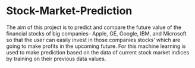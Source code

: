 # Stock-Market-Prediction
The aim of this project is to predict and compare the future value of the financial stocks of big companies- Apple, GE, Google, IBM, and Microsoft so that the user can easily invest in those companies stocks’ which are going to make profits in the upcoming future. For this machine learning is used to make prediction based on the data of current stock market indices by training on their previous data values. 
